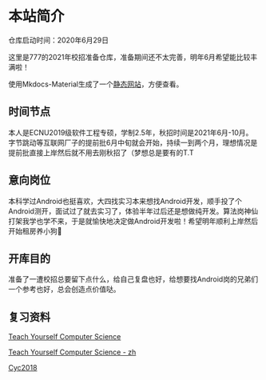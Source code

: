 # 本站简介

仓库启动时间：2020年6月29日

这里是777的2021年校招准备仓库，准备期间还不太完善，明年6月希望能比较丰满啦！

使用Mkdocs-Material生成了一个[静态网站](https://hishark777.com/android-interview)，方便查看。

## 时间节点

本人是ECNU2019级软件工程专硕，学制2.5年，秋招时间是2021年6月-10月。
字节跳动等互联网厂子的提前批6月中旬就会开始，持续一到两个月，理想情况是提前批直接上岸然后就不用去刚秋招了（梦想总是要有的T.T

## 意向岗位

本科学过Android也挺喜欢，大四找实习本来想找Android开发，顺手投了个Android测开，面试过了就去实习了，体验半年过后还是想做纯开发。算法岗神仙打架我学也学不来，于是就愉快地决定做Android开发啦！希望明年顺利上岸然后开始租房养小狗🐶

## 开库目的

准备了一遭校招总要留下点什么，给自己复盘也好，给想要找Android岗的兄弟们一个参考也好，总会创造点价值哒。

## 复习资料

[Teach Yourself Computer Science](https://teachyourselfcs.com/)

[Teach Yourself Computer Science - zh](https://github.com/keithnull/TeachYourselfCS-CN/blob/master/TeachYourselfCS-CN.md)

[Cyc2018](https://www.nowcoder.com/discuss/148929?type=post&order=time&pos=&page=2&channel=1009&source_id=search_post)

